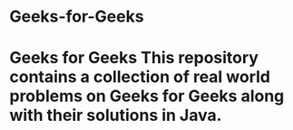 # Geeks-for-Geeks
# Geeks for Geeks This repository contains a collection of real world problems on Geeks for Geeks along with their solutions in Java.
